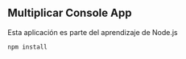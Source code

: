 ## Multiplicar Console App

Esta aplicación es parte del aprendizaje de Node.js

```
npm install
```
